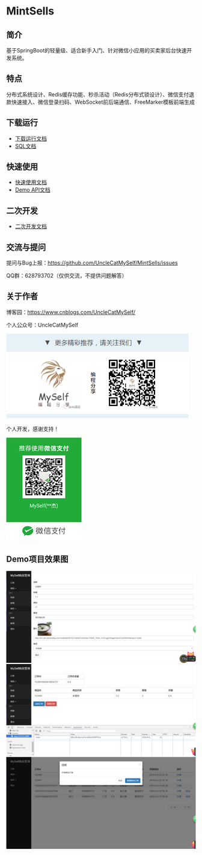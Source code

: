 # MintSells

## 简介

基于SpringBoot的轻量级、适合新手入门、针对微信小应用的买卖家后台快速开发系统。

## 特点

分布式系统设计、Redis缓存功能、秒杀活动（Redis分布式锁设计）、微信支付退款快速接入、微信登录扫码、WebSocket前后端通信、FreeMarker模板前端生成

## 下载运行

* [下载运行文档](doc/use/use1.md)
* [SQL文档](doc/use/SQL.md)

## 快速使用

* [快速使用文档](doc/dev/dev1.md)
* [Demo API文档](doc/dev/API.md)

## 二次开发

* [二次开发文档](doc/dev/dev2.md)

## 交流与提问

提问与Bug上报：https://github.com/UncleCatMySelf/MintSells/issues

QQ群：628793702（仅供交流，不提供问题解答）

## 关于作者

博客园：https://www.cnblogs.com/UncleCatMySelf/

个人公众号：UncleCatMySelf

![Image text](https://raw.githubusercontent.com/UncleCatMySelf/img-myself/master/img/%E5%85%AC%E4%BC%97%E5%8F%B7.png)

个人开发，感谢支持！

![Image text](https://raw.githubusercontent.com/UncleCatMySelf/img-myself/master/img/%E4%BB%98%E6%AC%BE.png)

## Demo项目效果图
![Image text](https://raw.githubusercontent.com/UncleCatMySelf/img-myself/master/img/mintsells/1.png)
![Image text](https://raw.githubusercontent.com/UncleCatMySelf/img-myself/master/img/mintsells/2.png)
![Image text](https://raw.githubusercontent.com/UncleCatMySelf/img-myself/master/img/mintsells/3.png)


